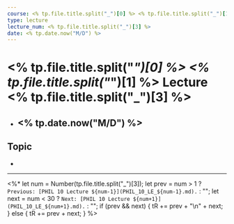 ```yaml
---
course: <% tp.file.title.split("_")[0] %> <% tp.file.title.split("_")[1] %>
type: lecture
lecture_num: <% tp.file.title.split("_")[3] %>
date: <% tp.date.now("M/D") %>
---
```


# <% tp.file.title.split("_")[0] %> <% tp.file.title.split("_")[1] %> Lecture <% tp.file.title.split("_")[3] %>
- ## <% tp.date.now("M/D") %>

## Topic

- 

---

<%*
let num = Number(tp.file.title.split("_")[3]);
let prev = num > 1 ? `Previous: [PHIL 10 Lecture ${num-1}](PHIL_10_LE_${num-1}.md).` : "";
let next = num < 30 ? `Next: [PHIL 10 Lecture ${num+1}](PHIL_10_LE_${num+1}.md).` : "";
if (prev && next) {
    tR += prev + "\n" + next;
} else {
    tR += prev + next;
}
%>
